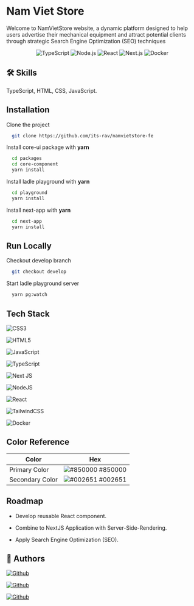 # Nam Viet Store

<p>Welcome to NamVietStore website, a dynamic platform designed to help users advertise their mechanical equipment and attract potential clients through strategic Search Engine Optimization (SEO) techniques</p>

<div align='center'>

![TypeScript](https://badgen.net/badge/TypeScript/[version]/blue?)
![Node.js](https://badgen.net/badge/Node.js/[version]/green?)
![React](https://badgen.net/badge/React/[18.2.0]/cyan?)
![Next.js](https://badgen.net/badge/Next.js/[version]/black?)
![Docker](https://badgen.net/badge/Docker/[version]/cyan?)

</div>

## 🛠 Skills

TypeScript, HTML, CSS, JavaScript.

## Installation

Clone the project

```bash
  git clone https://github.com/its-rav/namvietstore-fe
```

Install core-ui package with **yarn**

```bash
  cd packages
  cd core-component
  yarn install
```

Install ladle playground with **yarn**

```bash
  cd playground
  yarn install
```

Install next-app with **yarn**

```bash
  cd next-app
  yarn install
```

## Run Locally

Checkout develop branch

```bash
  git checkout develop
```

Start ladle playground server

```bash
  yarn pg:watch
```

## Tech Stack

![CSS3](https://img.shields.io/badge/css3-%231572B6.svg?style=for-the-badge&logo=css3&logoColor=white)

![HTML5](https://img.shields.io/badge/html5-%23E34F26.svg?style=for-the-badge&logo=html5&logoColor=white)

![JavaScript](https://img.shields.io/badge/javascript-%23323330.svg?style=for-the-badge&logo=javascript&logoColor=%23F7DF1E)

![TypeScript](https://img.shields.io/badge/typescript-%23007ACC.svg?style=for-the-badge&logo=typescript&logoColor=white)

![Next JS](https://img.shields.io/badge/Next-black?style=for-the-badge&logo=next.js&logoColor=white)

![NodeJS](https://img.shields.io/badge/node.js-6DA55F?style=for-the-badge&logo=node.js&logoColor=white)

![React](https://img.shields.io/badge/react-%2320232a.svg?style=for-the-badge&logo=react&logoColor=%2361DAFB)

![TailwindCSS](https://img.shields.io/badge/tailwindcss-%2338B2AC.svg?style=for-the-badge&logo=tailwind-css&logoColor=white)

![Docker](https://img.shields.io/badge/docker-%230db7ed.svg?style=for-the-badge&logo=docker&logoColor=white)

## Color Reference

| Color           | Hex                                                              |
| --------------- | ---------------------------------------------------------------- |
| Primary Color   | ![#850000](https://via.placeholder.com/10/850000?text=+) #850000 |
| Secondary Color | ![#002651](https://via.placeholder.com/10/002651?text=+) #002651 |

## Roadmap

- Develop reusable React component.

- Combine to NextJS Application with Server-Side-Rendering.

- Apply Search Engine Optimization (SEO).

## 📌 Authors

[<img alt="Github" src="https://img.shields.io/badge/[itsrav]-%23181717.svg?style=for-the-badge&logo=github&logoColor=white" />](https://github.com/its-rav)

[<img alt="Github" src="https://img.shields.io/badge/[phongduong]-%23181717.svg?style=for-the-badge&logo=github&logoColor=white" />](https://github.com/phongduong-dp)

[<img alt="Github" src="https://img.shields.io/badge/[Neeze]-%23181717.svg?style=for-the-badge&logo=github&logoColor=white" />](https://github.com/Neeze)

